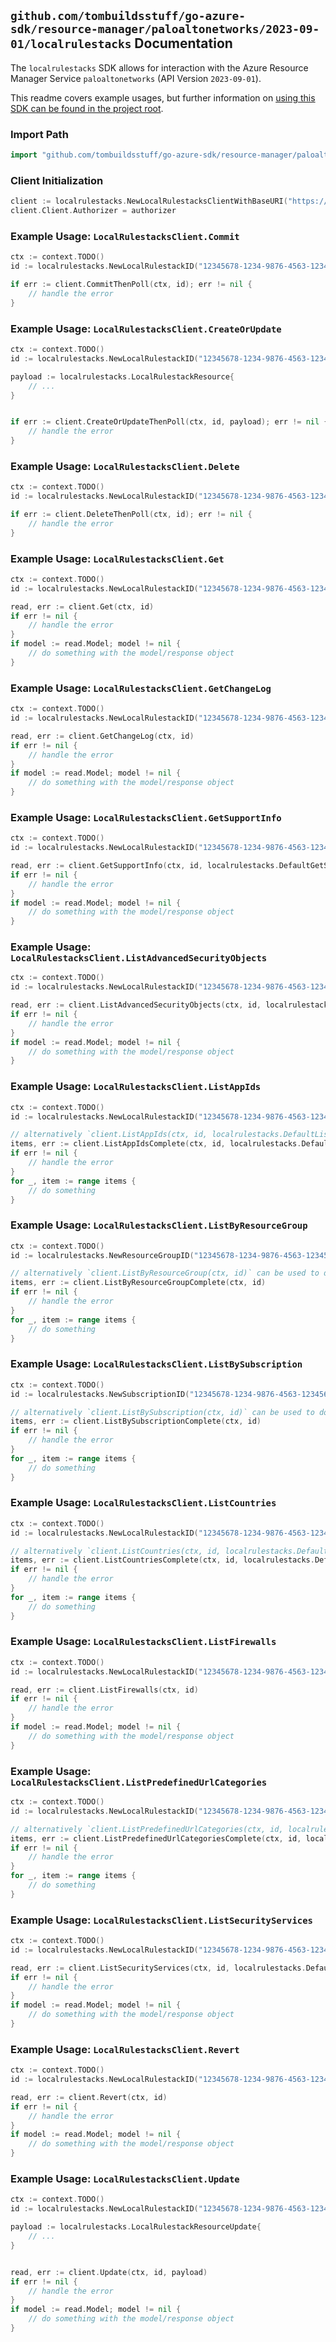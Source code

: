 
## `github.com/tombuildsstuff/go-azure-sdk/resource-manager/paloaltonetworks/2023-09-01/localrulestacks` Documentation

The `localrulestacks` SDK allows for interaction with the Azure Resource Manager Service `paloaltonetworks` (API Version `2023-09-01`).

This readme covers example usages, but further information on [using this SDK can be found in the project root](https://github.com/tombuildsstuff/go-azure-sdk/tree/main/docs).

### Import Path

```go
import "github.com/tombuildsstuff/go-azure-sdk/resource-manager/paloaltonetworks/2023-09-01/localrulestacks"
```


### Client Initialization

```go
client := localrulestacks.NewLocalRulestacksClientWithBaseURI("https://management.azure.com")
client.Client.Authorizer = authorizer
```


### Example Usage: `LocalRulestacksClient.Commit`

```go
ctx := context.TODO()
id := localrulestacks.NewLocalRulestackID("12345678-1234-9876-4563-123456789012", "example-resource-group", "localRulestackValue")

if err := client.CommitThenPoll(ctx, id); err != nil {
	// handle the error
}
```


### Example Usage: `LocalRulestacksClient.CreateOrUpdate`

```go
ctx := context.TODO()
id := localrulestacks.NewLocalRulestackID("12345678-1234-9876-4563-123456789012", "example-resource-group", "localRulestackValue")

payload := localrulestacks.LocalRulestackResource{
	// ...
}


if err := client.CreateOrUpdateThenPoll(ctx, id, payload); err != nil {
	// handle the error
}
```


### Example Usage: `LocalRulestacksClient.Delete`

```go
ctx := context.TODO()
id := localrulestacks.NewLocalRulestackID("12345678-1234-9876-4563-123456789012", "example-resource-group", "localRulestackValue")

if err := client.DeleteThenPoll(ctx, id); err != nil {
	// handle the error
}
```


### Example Usage: `LocalRulestacksClient.Get`

```go
ctx := context.TODO()
id := localrulestacks.NewLocalRulestackID("12345678-1234-9876-4563-123456789012", "example-resource-group", "localRulestackValue")

read, err := client.Get(ctx, id)
if err != nil {
	// handle the error
}
if model := read.Model; model != nil {
	// do something with the model/response object
}
```


### Example Usage: `LocalRulestacksClient.GetChangeLog`

```go
ctx := context.TODO()
id := localrulestacks.NewLocalRulestackID("12345678-1234-9876-4563-123456789012", "example-resource-group", "localRulestackValue")

read, err := client.GetChangeLog(ctx, id)
if err != nil {
	// handle the error
}
if model := read.Model; model != nil {
	// do something with the model/response object
}
```


### Example Usage: `LocalRulestacksClient.GetSupportInfo`

```go
ctx := context.TODO()
id := localrulestacks.NewLocalRulestackID("12345678-1234-9876-4563-123456789012", "example-resource-group", "localRulestackValue")

read, err := client.GetSupportInfo(ctx, id, localrulestacks.DefaultGetSupportInfoOperationOptions())
if err != nil {
	// handle the error
}
if model := read.Model; model != nil {
	// do something with the model/response object
}
```


### Example Usage: `LocalRulestacksClient.ListAdvancedSecurityObjects`

```go
ctx := context.TODO()
id := localrulestacks.NewLocalRulestackID("12345678-1234-9876-4563-123456789012", "example-resource-group", "localRulestackValue")

read, err := client.ListAdvancedSecurityObjects(ctx, id, localrulestacks.DefaultListAdvancedSecurityObjectsOperationOptions())
if err != nil {
	// handle the error
}
if model := read.Model; model != nil {
	// do something with the model/response object
}
```


### Example Usage: `LocalRulestacksClient.ListAppIds`

```go
ctx := context.TODO()
id := localrulestacks.NewLocalRulestackID("12345678-1234-9876-4563-123456789012", "example-resource-group", "localRulestackValue")

// alternatively `client.ListAppIds(ctx, id, localrulestacks.DefaultListAppIdsOperationOptions())` can be used to do batched pagination
items, err := client.ListAppIdsComplete(ctx, id, localrulestacks.DefaultListAppIdsOperationOptions())
if err != nil {
	// handle the error
}
for _, item := range items {
	// do something
}
```


### Example Usage: `LocalRulestacksClient.ListByResourceGroup`

```go
ctx := context.TODO()
id := localrulestacks.NewResourceGroupID("12345678-1234-9876-4563-123456789012", "example-resource-group")

// alternatively `client.ListByResourceGroup(ctx, id)` can be used to do batched pagination
items, err := client.ListByResourceGroupComplete(ctx, id)
if err != nil {
	// handle the error
}
for _, item := range items {
	// do something
}
```


### Example Usage: `LocalRulestacksClient.ListBySubscription`

```go
ctx := context.TODO()
id := localrulestacks.NewSubscriptionID("12345678-1234-9876-4563-123456789012")

// alternatively `client.ListBySubscription(ctx, id)` can be used to do batched pagination
items, err := client.ListBySubscriptionComplete(ctx, id)
if err != nil {
	// handle the error
}
for _, item := range items {
	// do something
}
```


### Example Usage: `LocalRulestacksClient.ListCountries`

```go
ctx := context.TODO()
id := localrulestacks.NewLocalRulestackID("12345678-1234-9876-4563-123456789012", "example-resource-group", "localRulestackValue")

// alternatively `client.ListCountries(ctx, id, localrulestacks.DefaultListCountriesOperationOptions())` can be used to do batched pagination
items, err := client.ListCountriesComplete(ctx, id, localrulestacks.DefaultListCountriesOperationOptions())
if err != nil {
	// handle the error
}
for _, item := range items {
	// do something
}
```


### Example Usage: `LocalRulestacksClient.ListFirewalls`

```go
ctx := context.TODO()
id := localrulestacks.NewLocalRulestackID("12345678-1234-9876-4563-123456789012", "example-resource-group", "localRulestackValue")

read, err := client.ListFirewalls(ctx, id)
if err != nil {
	// handle the error
}
if model := read.Model; model != nil {
	// do something with the model/response object
}
```


### Example Usage: `LocalRulestacksClient.ListPredefinedUrlCategories`

```go
ctx := context.TODO()
id := localrulestacks.NewLocalRulestackID("12345678-1234-9876-4563-123456789012", "example-resource-group", "localRulestackValue")

// alternatively `client.ListPredefinedUrlCategories(ctx, id, localrulestacks.DefaultListPredefinedUrlCategoriesOperationOptions())` can be used to do batched pagination
items, err := client.ListPredefinedUrlCategoriesComplete(ctx, id, localrulestacks.DefaultListPredefinedUrlCategoriesOperationOptions())
if err != nil {
	// handle the error
}
for _, item := range items {
	// do something
}
```


### Example Usage: `LocalRulestacksClient.ListSecurityServices`

```go
ctx := context.TODO()
id := localrulestacks.NewLocalRulestackID("12345678-1234-9876-4563-123456789012", "example-resource-group", "localRulestackValue")

read, err := client.ListSecurityServices(ctx, id, localrulestacks.DefaultListSecurityServicesOperationOptions())
if err != nil {
	// handle the error
}
if model := read.Model; model != nil {
	// do something with the model/response object
}
```


### Example Usage: `LocalRulestacksClient.Revert`

```go
ctx := context.TODO()
id := localrulestacks.NewLocalRulestackID("12345678-1234-9876-4563-123456789012", "example-resource-group", "localRulestackValue")

read, err := client.Revert(ctx, id)
if err != nil {
	// handle the error
}
if model := read.Model; model != nil {
	// do something with the model/response object
}
```


### Example Usage: `LocalRulestacksClient.Update`

```go
ctx := context.TODO()
id := localrulestacks.NewLocalRulestackID("12345678-1234-9876-4563-123456789012", "example-resource-group", "localRulestackValue")

payload := localrulestacks.LocalRulestackResourceUpdate{
	// ...
}


read, err := client.Update(ctx, id, payload)
if err != nil {
	// handle the error
}
if model := read.Model; model != nil {
	// do something with the model/response object
}
```
